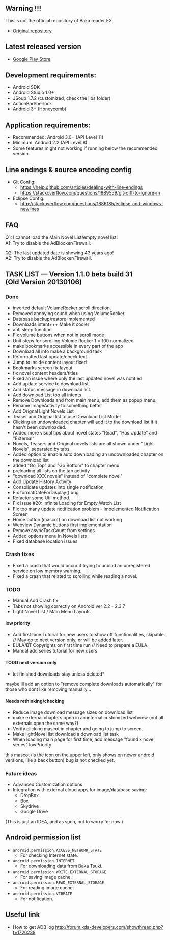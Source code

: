 ## Warning !!!

This is not the official repository of Baka reader EX.

* [Original repository](https://github.com/calvinaquino/LNReader-Android)

## Latest released version
* [Google Play Store](https://play.google.com/store/apps/details?id=com.erakk.lnreader)

## Development requirements:
* Android SDK
* Android Studio 1.0+
* JSoup 1.7.2 (customized, check the libs folder)
* ActionBarSherlock
* Android 3+ (Honeycomb)

## Application requirements:
* Recommended: Android 3.0+ (API Level 11)
* Minimum: Android 2.2 (API Level 8)
* Some features might not working if running below the recommended version.

## Line endings & source encoding config
* Git Config:
  - https://help.github.com/articles/dealing-with-line-endings
  - https://stackoverflow.com/questions/1889559/git-diff-to-ignore-m
* Eclipse Config:
  - http://stackoverflow.com/questions/1886185/eclipse-and-windows-newlines

## FAQ
Q1: I cannot load the Main Novel List/empty novel list!  
A1: Try to disable the AdBlocker/Firewall.

Q2: The last updated date is showing 43 years ago!  
A2: Try to disable the AdBlocker/Firewall.


## TASK LIST — Version 1.1.0 beta build 31 (Old Version 20130106)
### Done
- inverted default VolumeRocker scroll direction.
- Removed annoying sound when using VolumeRocker.
- Database backup/restore implemented
- Downloads intent+++ Make it cooler
- anti sleep function 
- Fix volume buttons when not in scroll mode
- Unit steps for scrolling Volume Rocker 1 = 100 normalized
- make bookmarks accessible in every part of the app
- Download all info make a background task
- Reformatted last update/check text
- Jump to inside content layout fixed
- Bookmarks screen fix layout
- fix novel content headers/titles
- Fixed an issue where only the last updated novel was notified
- Add update service to download list.
- Add status message in download list.
- Add download List too all intents
- Remove Downloads and from main menu, add them as popup menu.
- Rename ImageActivity to something better
- Add Orignal Light Novels List
- Teaser and Original list to use Download List Model
- Clicking an undownloaded chapter will add it to the download list if it hasn't been downloaded.
- Added more visual tips about novel states "Read", "Has Update" and "External"
- Novels, Teasers and Original novels lists are all shown under "Light Novels", separated by tabs.
- Added option to enable auto downloading an undownloaded chapter on the download list
- added "Go Top" and "Go Bottom" to chapter menu
- preloading all lists on the tab activity
- "download XXX novels" instead of "complete novel"
- Add Update History Activity
- Consolidate updates into single notification
- Fix formatDateForDisplay() bug
- Refactor some Util method.
- Fix issue #20: Infinite Loading for Empty Watch List
- FIx too many update notification problem - Impolemented Notification Screen
- Home button (mascot) on download list not working
- Webview Dynamic buttons first implementation
- Remove asyncTaskCount from settings
- Added options menu in Novels lists
- Fixed database location issues

### Crash fixes
- Fixed a crash that would occur if trying to unbind an unregistered service on low memory warning.
- Fixed a crash that related to scrolling while reading a novel.

### TODO
- Manual Add Crash fix
- Tabs not showing correctly on Android ver 2.2 - 2.3.7
- Light Novel List / Main Menu Layouts

#### low priority
- Add first time Tutorial for new users to show off functionalities, skipable. // May go to next version only, or will be added later.
- EULA/BT Copyrights on first time run // Need to prepare a EULA.
- Manual add series tutorial for new users

#### TODO next version only
- let finished downloads stay unless deleted*

maybe ill add an option to "remove complete downloads automatically" for those who dont like removing manually...

#### Needs rethinking/checking
- Reduce image download message sizes on download list
- make external chapters open in an internal customized webview (not all externals open the same way?)
- Verify clicking mascot in chapter and going to jump to screen.
- Make lightNovel list download a download list task
- When loading main page for first time, add message "found x novel series" lowPriority

this mascot (is the icon on the upper left, only shows on newer android versions, like a back button) bug is not checked yet.

### Future ideas
- Advanced Customization options
- Integration with external cloud apps for image/database saving:
   * DropBox
   * Box
   * Skydrive
   * Google Drive

(This is just an IDEA, and as such, not to worry for now.)

## Android permission list
* `android.permission.ACCESS_NETWORK_STATE`
  - For checking Internet state.
* `android.permission.INTERNET`
  - For downloading data from Baka Tsuki.
* `android.permission.WRITE_EXTERNAL_STORAGE`
  - For saving image cache.
* `android.permission.READ_EXTERNAL_STORAGE`
  - For reading image cache.
* `android.permission.VIBRATE`
  - For notification.

## Useful link
- How to get ADB log http://forum.xda-developers.com/showthread.php?t=1726238
